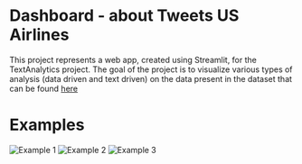 # Dashboard - about Tweets US Airlines
This project represents a web app, created using Streamlit, for the TextAnalytics project.
The goal of the project is to visualize various types of analysis (data driven and text driven) on the data present in the dataset that can be found [here](https://data.world/crowdflower/airline-twitter-sentiment)

# Examples
![Example 1](https://https://github.com/MatteoBiviano/tweets_analysis_dashboard/tree/main/examples/app_example1.gif?raw=true)
![Example 2](https://github.com/MatteoBiviano/tweets_analysis_dashboard/tree/main/examples/app_example2.gif?raw=true)
![Example 3](https://github.com/MatteoBiviano/tweets_analysis_dashboard/tree/main/examples/app_example3.gif?raw=true)
